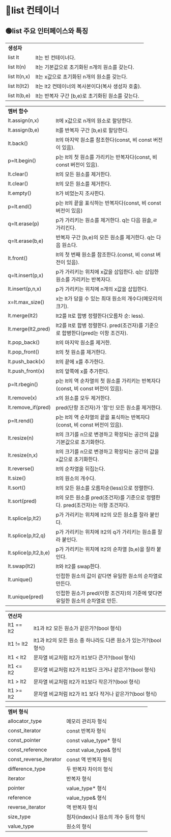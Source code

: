 # 🔵list 컨테이너

## 🟢list 주요 인터페이스와 특징

<table>
  <tr>
    <td colspan="2"><b>생성자</b></td>
  </tr>
  <tr>
    <td>list lt</td>
    <td>lt는 빈 컨테이너다.</td>
  </tr>
  <tr>
    <td>list lt(n)</td>
    <td>lt는 기본값으로 초기화된 n개의 원소를 갖는다.</td>
  </tr>
  <tr>
    <td>list lt(n,x)</td>
    <td>lt는 x값으로 초기화된 n개의 원소를 갖는다.</td>
  </tr>
  <tr>
    <td>list lt(lt2)</td>
    <td>lt는 lt2 컨테이너의 복사본이다(복사 생성자 호출).</td>
  </tr>
  <tr>
    <td>list lt(b,e)</td>
    <td>lt는 반복자 구간 [b,e)로 초기화된 원소를 갖는다.</td>
  </tr>
</table>

<table>
  <tr>
    <td colspan="2"><b>멤버 함수</b></td>
  </tr>
  <tr>
    <td>lt.assign(n,x)</td>
    <td>lt에 x값으로 n개의 원소로 할당한다.</td>
  </tr>
  <tr>
    <td>lt.assign(b,e)</td>
    <td>lt를 반복자 구간 [b,e)로 할당한다.</td>
  </tr>
  <tr>
    <td>lt.back()</td>
    <td>lt의 마지막 원소를 참조한다(const, 비 const 버전이 있음).</td>
  </tr>
  <tr>
    <td>p=lt.begin()</td>
    <td>p는 lt의 첫 원소를 가리키는 반복자다(const, 비 const 버전이 있음).</td>
  </tr>
  <tr>
    <td>lt.clear()</td>
    <td>lt의 모든 원소를 제거한다.</td>
  </tr>
  <tr>
    <td>lt.clear()</td>
    <td>lt의 모든 원소를 제거한다.</td>
  </tr>
  <tr>
    <td>lt.empty()</td>
    <td>lt가 비었는지 조사한다.</td>
  </tr>
  <tr>
    <td>p=lt.end()</td>
    <td>p는 lt의 끝을 표식하는 반복자다(const, 비 const 버전이 있음)</td>
  </tr>
  <tr>
    <td>q=lt.erase(p)</td>
    <td>p가 가리키는 원소를 제거한다. q는 다음 원솔,ㄹ 가리킨다.</td>
  </tr>
  <tr>
    <td>q=lt.erase(b,e)</td>
    <td>반복자 구간 [b,e)의 모든 원소를 제거한다. q는 다음 원소다.</td>
  </tr>
  <tr>
    <td>lt.front()</td>
    <td>lt의 첫 번째 원소를 참조한다.(const, 비 const 버전이 있음). </td>
  </tr>
  <tr>
    <td>q=lt.insert(p,x)</td>
    <td>p가 가리키는 위치에 x값을 삽입한다. q는 삽입한 원소를 가리키는 반복자다.</td>
  </tr>
  <tr>
    <td>lt.insert(p,n,x)</td>
    <td>p가 가리키는 위치에 n개의 x값을 삽입한다.</td>
  </tr>
  <tr>
    <td>x=lt.max_size()</td>
    <td>x는 lt가 담을 수 있는 최대 원소의 개수다(메모리의 크기).</td>
  </tr>
  <tr>
    <td>lt.merge(lt2)</td>
    <td>lt2를 lt로 합병 정렬한다(오름차 순: less).</td>
  </tr>
  <tr>
    <td>lt.merge(lt2,pred)</td>
    <td>lt2를 lt로 합병 정렬한다. pred(조건자)를 기준으로 합병한다(pred는 이항 조건자).</td>
  </tr>
  <tr>
    <td>lt.pop_back()</td>
    <td>lt의 마지막 원소를 제거한.</td>
  </tr>
  <tr>
    <td>lt.pop_front()</td>
    <td>lt의 첫 원소를 제거한다.</td>
  </tr>
  <tr>
    <td>lt.push_back(x)</td>
    <td>lt의 끝에 x를 추가한다.</td>
  </tr>
  <tr>
    <td>lt.push_front(x)</td>
    <td>lt의 앞쪽에 x를 추가한다.</td>
  </tr>
  <tr>
    <td>p=lt.rbegin()</td>
    <td>p는 lt의 역 순차열의 첫 원소를 가리키는 반복자다(const, 비 const 버전이 있음).</td>
  </tr>
  <tr>
    <td>lt.remove(x)</td>
    <td>x의 원소를 모두 제거한다.</td>
  </tr>
  <tr>
    <td>lt.remove_if(pred)</td>
    <td>pred(단항 조건자)가 '참'인 모든 원소를 제거한다.</td>
  </tr>
  <tr>
    <td>p=lt.rend()</td>
    <td>p는 lt의 역 순차열의 끝을 표식하는 반복자다(const, 비 const 버전이 있음).</td>
  </tr>
  <tr>
    <td>lt.resize(n)</td>
    <td>lt의 크기를 n으로 변경하고 확장되는 공간의 값을 기본값으로 초기화한다.</td>
  </tr>
  <tr>
    <td>lt.resize(n,x)</td>
    <td>lt의 크기를 n으로 변경하고 확장되는 공간의 값을 x값으로 초기화한다.</td>
  </tr>
  <tr>
    <td>lt.reverse()</td>
    <td>lt의 순차열을 뒤집는다.</td>
  </tr>
  <tr>
    <td>lt.size()</td>
    <td>lt의 원소의 개수다.</td>
  </tr>
  <tr>
    <td>lt.sort()</td>
    <td>lt의 모든 원소를 오름차순(less)으로 정렬한다.</td>
  </tr>
  <tr>
    <td>lt.sort(pred)</td>
    <td>lt의 모든 원소를 pred(조건자)를 기준으로 정렬한다. pred(조건자)는 이항 조건자다.</td>
  </tr>
  <tr>
    <td>lt.splice(p,lt2)</td>
    <td>p가 가리키는 위치에 lt2의 모든 원소를 잘라 붙인다.</td>
  </tr>
  <tr>
    <td>lt.splice(p,lt2,q)</td>
    <td>p가 가리키는 위치에 lt2의 q가 가리키는 원소를 잘라 붙인다.</td>
  </tr>
  <tr>
    <td>lt.splice(p,lt2,b,e)</td>
    <td>p가 가리키는 위치에 lt2의 순차열 [b,e)을 잘라 붙인다.</td>
  </tr>
  <tr>
    <td>lt.swap(lt2)</td>
    <td>lt와 lt2를 swap한다.</td>
  </tr>
  <tr>
    <td>lt.unique()</td>
    <td>인접한 원소의 값이 같다면 유일한 원소의 순차열로 만든다.</td>
  </tr>
  <tr>
    <td>lt.unique(pred)</td>
    <td>인접한 원소가 pred(이항 조건자)의 기준에 맞다면 유일한 원소의 순차열로 만든.</td>
  </tr>
</table>

<table>
  <tr>
    <td colspan="2"><b>연산자</b></td>
  </tr>
  <tr>
    <td>lt1 == lt2</td>
    <td>lt1과 lt2 모든 원소가 같은가?(bool 형식)</td>
  </tr>
  <tr>
    <td>lt1 != lt2</td>
    <td>lt1과 lt2의 모든 원소 중 하나라도 다른 원소가 있는가?(bool 형식)</td>
  </tr>
  <tr>
    <td>lt1 < lt2</td>
    <td>문자열 비교처럼 lt2가 lt1보다 큰가?(bool 형식)</td>
  </tr>
  <tr>
    <td>lt1 <= lt2</td>
    <td>문자열 비교처럼 lt2가 lt1보다 크거나 같은가?(bool 형식)</td>
  </tr>
  <tr>
    <td>lt1 > lt2</td>
    <td>문자열 비교처럼 lt2가 lt1보다 작은가?(bool 형식)</td>
  </tr>
  <tr>
    <td>lt1 >= lt2</td>
    <td>문자열 비교처럼 lt2가 lt1 보다 작거나 같은가?(bool 형식)</td>
  </tr>
</table>

<table>
  <tr>
    <td colspan="2"><b>멤버 형식</b></td>
  </tr>
  <tr>
    <td>allocator_type</td>
    <td>메모리 관리자 형식</td>
  </tr>
  <tr>
    <td>const_iterator</td>
    <td>const 반복자 형식</td>
  </tr>
  <tr>
    <td>const_pointer</td>
    <td>const value_type* 형식</td>
  </tr>
  <tr>
    <td>const_reference</td>
    <td>const value_type& 형식</td>
  </tr>
  <tr>
    <td>const_reverse_iterator</td>
    <td>const 역 반복자 형식</td>
  </tr>
  <tr>
    <td>difference_type</td>
    <td>두 반복자 차이의 형식</td>
  </tr>
  <tr>
    <td>iterator</td>
    <td>반복자 형식</td>
  </tr>
  <tr>
    <td>pointer</td>
    <td>value_type* 형식</td>
  </tr>
  <tr>
    <td>reference</td>
    <td>value_type& 형식</td>
  </tr>
  <tr>
    <td>reverse_iterator</td>
    <td>역 반복자 형식</td>
  </tr>
  <tr>
    <td>size_type</td>
    <td>첨자(index)나 원소의 개수 등의 형식</td>
  </tr>
  <tr>
    <td>value_type</td>
    <td>원소의 형식</td>
  </tr>
</table>
